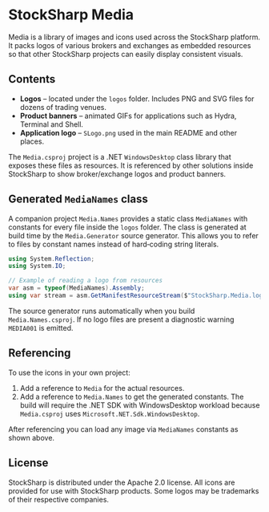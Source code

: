 # StockSharp Media

Media is a library of images and icons used across the StockSharp platform. It packs logos of various brokers and exchanges as embedded resources so that other StockSharp projects can easily display consistent visuals.

## Contents

- **Logos** – located under the `logos` folder. Includes PNG and SVG files for dozens of trading venues.
- **Product banners** – animated GIFs for applications such as Hydra, Terminal and Shell.
- **Application logo** – `SLogo.png` used in the main README and other places.

The `Media.csproj` project is a .NET `WindowsDesktop` class library that exposes these files as resources. It is referenced by other solutions inside StockSharp to show broker/exchange logos and product banners.

## Generated `MediaNames` class

A companion project `Media.Names` provides a static class `MediaNames` with constants for every file inside the `logos` folder. The class is generated at build time by the `Media.Generator` source generator. This allows you to refer to files by constant names instead of hard‑coding string literals.

```csharp
using System.Reflection;
using System.IO;

// Example of reading a logo from resources
var asm = typeof(MediaNames).Assembly;
using var stream = asm.GetManifestResourceStream($"StockSharp.Media.logos.{MediaNames.binance}");
```

The source generator runs automatically when you build `Media.Names.csproj`. If no logo files are present a diagnostic warning `MEDIA001` is emitted.

## Referencing

To use the icons in your own project:

1. Add a reference to `Media` for the actual resources.
2. Add a reference to `Media.Names` to get the generated constants. The build will require the .NET SDK with WindowsDesktop workload because `Media.csproj` uses `Microsoft.NET.Sdk.WindowsDesktop`.

After referencing you can load any image via `MediaNames` constants as shown above.

## License

StockSharp is distributed under the Apache 2.0 license. All icons are provided for use with StockSharp products. Some logos may be trademarks of their respective companies.
